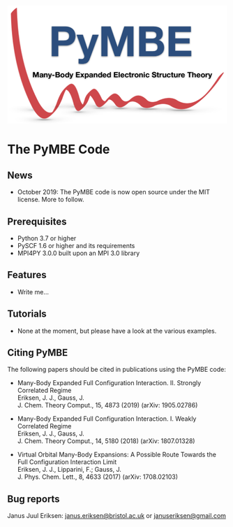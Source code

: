 
![](doc/logo/pymbe_logo.png "PyMBE")

The PyMBE Code
===============================================

News
----

* October 2019: The PyMBE code is now open source under the MIT license. More to follow.


Prerequisites
-------------

* Python 3.7 or higher
* PySCF 1.6 or higher and its requirements
* MPI4PY 3.0.0 built upon an MPI 3.0 library 


Features
--------

* Write me...


Tutorials
---------

* None at the moment, but please have a look at the various examples.


Citing PyMBE
------------

The following papers should be cited in publications using the PyMBE code:

* Many-Body Expanded Full Configuration Interaction. II. Strongly Correlated Regime\
Eriksen, J. J., Gauss, J.\
J. Chem. Theory Comput., 15, 4873 (2019) (arXiv: 1905.02786)

* Many-Body Expanded Full Configuration Interaction. I. Weakly Correlated Regime\
Eriksen, J. J., Gauss, J.\
J. Chem. Theory Comput., 14, 5180 (2018) (arXiv: 1807.01328)

* Virtual Orbital Many-Body Expansions: A Possible Route Towards the Full Configuration Interaction Limit\
Eriksen, J. J., Lipparini, F.; Gauss, J.\
J. Phys. Chem. Lett., 8, 4633 (2017) (arXiv: 1708.02103)

Bug reports
-----------

Janus Juul Eriksen: <janus.eriksen@bristol.ac.uk> or <januseriksen@gmail.com>

